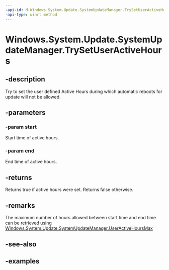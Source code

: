 ```yaml
---
-api-id: M:Windows.System.Update.SystemUpdateManager.TrySetUserActiveHours(Windows.Foundation.TimeSpan,Windows.Foundation.TimeSpan)
-api-type: winrt method
---
```


<!-- Method syntax.
public bool SystemUpdateManager.TrySetUserActiveHours(TimeSpan start, TimeSpan end)
-->

# Windows.System.Update.SystemUpdateManager.TrySetUserActiveHours

## -description
Try to set the user defined Active Hours during which automatic reboots for update will not be allowed.

## -parameters
### -param start
Start time of active hours.

### -param end
End time of active hours.

## -returns
Returns true if active hours were set. Returns false otherwise.

## -remarks
The maximum number of hours allowed between start time and end time can be retrieved using [Windows.System.Update.SystemUpdateManager.UserActiveHoursMax](systemupdatemanager_useractivehoursstart.md)

## -see-also

## -examples

